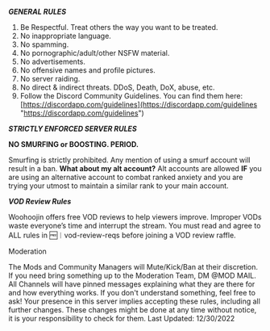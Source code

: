 ***GENERAL RULES***

1. Be Respectful. Treat others the way you want to be treated.
2. No inappropriate language. 
3. No spamming. 
4. No pornographic/adult/other NSFW material. 
5. No advertisements. 
6. No offensive names and profile pictures. 
7. No server raiding. 
8. No direct & indirect threats. DDoS, Death, DoX, abuse, etc. 
9. Follow the Discord Community Guidelines. You can find them here: [https://discordapp.com/guidelines](https://discordapp.com/guidelines "https://discordapp.com/guidelines")

 
 ***STRICTLY ENFORCED SERVER RULES***
   

**NO SMURFING or BOOSTING. PERIOD.**

Smurfing is strictly prohibited. Any mention of using a smurf account will result in a ban. **What about my alt account?** Alt accounts are allowed **IF** you are using an alternative account to combat ranked anxiety and you are trying your utmost to maintain a similar rank to your main account.


***VOD Review Rules***

Woohoojin offers free VOD reviews to help viewers improve. Improper VODs waste everyone’s time and interrupt the stream. You must read and agree to ALL rules in 🆓︱vod-review-reqs before joining a VOD review raffle.



Moderation

  The Mods and Community Managers will Mute/Kick/Ban at their discretion. If you need bring something up to the Moderation Team, DM @MOD MAIL. All Channels will have pinned messages explaining what they are there for and how everything works. If you don't understand something, feel free to ask! Your presence in this server implies accepting these rules, including all further changes. These changes might be done at any time without notice, it is your responsibility to check for them. Last Updated: 12/30/2022